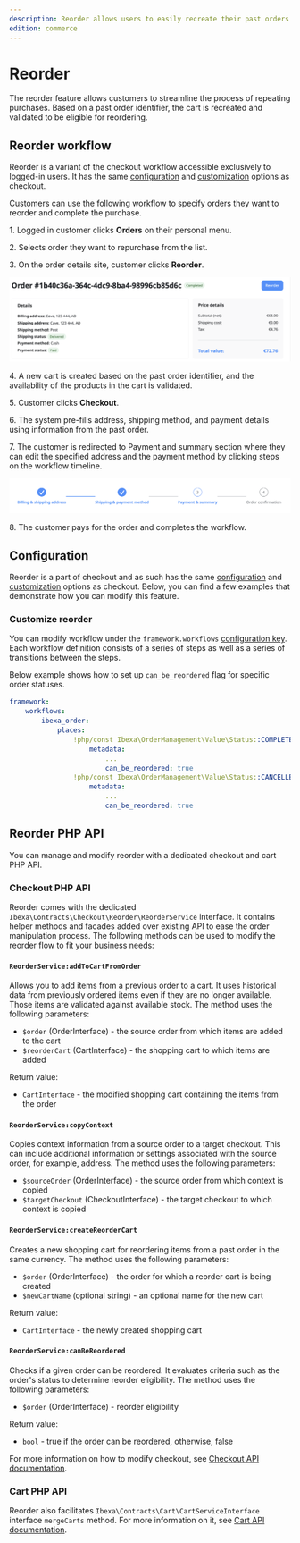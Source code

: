 ```yaml
---
description: Reorder allows users to easily recreate their past orders.
edition: commerce
---
```


# Reorder

The reorder feature allows customers to streamline the process of repeating purchases.
Based on a past order identifier, the cart is recreated and validated to be eligible for reordering.

## Reorder workflow

Reorder is a variant of the checkout workflow accessible exclusively to logged-in users.
It has the same [configuration](configure_checkout.md) and [customization](customize_checkout.md) options as checkout.

Customers can use the following workflow to specify orders they want to reorder and complete the purchase.

1\. Logged in customer clicks **Orders** on their personal menu.

2\. Selects order they want to repurchase from the list.

3\. On the order details site, customer clicks **Reorder**.

![Order details site - reorder](img/reorder_button.png)

4\. A new cart is created based on the past order identifier, and the availability of the products in the cart is validated.

5\. Customer clicks **Checkout**.

6\. The system pre-fills address, shipping method, and payment details using information from the past order.

7\. The customer is redirected to Payment and summary section where they can edit the specified address and the payment method by clicking steps on the workflow timeline.

![Reorder workflow timeline](img/reorder_timeline.png)

8\. The customer pays for the order and completes the workflow.

## Configuration

Reorder is a part of checkout and as such has the same [configuration](configure_checkout.md) and [customization](customize_checkout.md) options as checkout.
Below, you can find a few examples that demonstrate how you can modify this feature.

### Customize reorder

You can modify workflow under the `framework.workflows` [configuration key](configuration.md#configuration-files).
Each workflow definition consists of a series of steps as well as a series of transitions between the steps.

Below example shows how to set up `can_be_reordered` flag for specific order statuses.

```yaml
framework:
    workflows:
        ibexa_order:
            places:
                !php/const Ibexa\OrderManagement\Value\Status::COMPLETED_PLACE:
                    metadata:
                        ...
                        can_be_reordered: true
                !php/const Ibexa\OrderManagement\Value\Status::CANCELLED_PLACE:
                    metadata:
                        ...
                        can_be_reordered: true

```

## Reorder PHP API

You can manage and modify reorder with a dedicated checkout and cart PHP API.

### Checkout PHP API

Reorder comes with the dedicated `Ibexa\Contracts\Checkout\Reorder\ReorderService` interface.
It contains helper methods and facades added over existing API to ease the order manipulation process.
The following methods can be used to modify the reorder flow to fit your business needs:

#### `ReorderService:addToCartFromOrder` 

Allows you to add items from a previous order to a cart.
It uses historical data from previously ordered items even if they are no longer available.
Those items are validated against available stock.
The method uses the following parameters:

- `$order` (OrderInterface) - the source order from which items are added to the cart
- `$reorderCart` (CartInterface) - the shopping cart to which items are added

Return value:

- `CartInterface` - the modified shopping cart containing the items from the order

#### `ReorderService:copyContext`

Copies context information from a source order to a target checkout.
This can include additional information or settings associated with the source order, for example, address.
The method uses the following parameters:

- `$sourceOrder` (OrderInterface) - the source order from which context is copied
- `$targetCheckout` (CheckoutInterface) - the target checkout to which context is copied

#### `ReorderService:createReorderCart` 

Creates a new shopping cart for reordering items from a past order in the same currency.
The method uses the following parameters:

- `$order` (OrderInterface) - the order for which a reorder cart is being created
- `$newCartName` (optional string) - an optional name for the new cart

Return value:

- `CartInterface` - the newly created shopping cart

#### `ReorderService:canBeReordered`

Checks if a given order can be reordered.
It evaluates criteria such as the order's status to determine reorder eligibility.
The method uses the following parameters:

- `$order` (OrderInterface) - reorder eligibility

Return value:

- `bool` - true if the order can be reordered, otherwise, false

For more information on how to modify checkout, see [Checkout API documentation](checkout_api.md).

### Cart PHP API

Reorder also facilitates `Ibexa\Contracts\Cart\CartServiceInterface` interface `mergeCarts` method.
For more information on it, see [Cart API documentation](cart_api.md#merge-cart).
